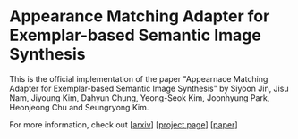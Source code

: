 # Appearance Matching Adapter for Exemplar-based Semantic Image Synthesis

This is the official implementation of the paper "Appearnace Matching Adapter for Exemplar-based Semantic Image Synthesis" by Siyoon Jin, Jisu Nam, Jiyoung Kim, Dahyun Chung, Yeong-Seok Kim, Joonhyung Park, Heonjeong Chu and Seungryong Kim.

For more information, check out [[arxiv](http://arxiv.org/abs/2412.03150)] [[project page](https://cvlab-kaist.github.io/AM-Adapter/)] [[paper](http://arxiv.org/pdf/2412.03150)]